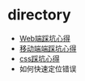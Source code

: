 # directory

* [Web端踩坑心得](https://github.com/xbb-web/Conclusion/blob/master/%E8%B8%A9%E5%9D%91%E5%BF%83%E5%BE%97-web%E7%AB%AF.md)
* [移动端端踩坑心得](https://github.com/xbb-web/Conclusion/blob/master/%E8%B8%A9%E5%9D%91%E5%BF%83%E5%BE%97-%E7%A7%BB%E5%8A%A8%E7%AB%AF.md)
* [css踩坑心得](https://github.com/xbb-web/Conclusion/blob/master/%E8%B8%A9%E5%9D%91%E5%BF%83%E5%BE%97-css.md)
* 如何快速定位错误

